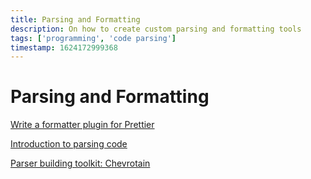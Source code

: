 ```yaml
---
title: Parsing and Formatting
description: On how to create custom parsing and formatting tools
tags: ['programming', 'code parsing']
timestamp: 1624172999368
---
```


# Parsing and Formatting

[Write a formatter plugin for Prettier](https://medium.com/@fvictorio/how-to-write-a-plugin-for-prettier-a0d98c845e70)

[Introduction to parsing code](https://tomassetti.me/parsing-in-javascript/)

[Parser building toolkit: Chevrotain](https://github.com/chevrotain/chevrotain)
